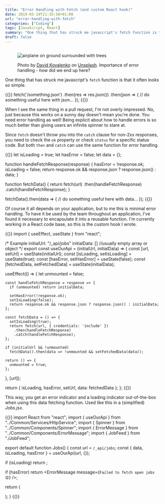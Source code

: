 ```yaml
---
title: "Error Handling with Fetch (and custom React hook)"
date: 2019-03-19T21:35:58+01:00
url: "error-handling-with-fetch"
categories: ["Coding"]
tags: [JavaScript, React]
summary: "One thing that has struck me javascript's fetch function is that it often looks so simple. When I see the same thing in a pull request, I'm not overly impressed. No, just because this works on a sunny day doesn't mean you're done. You need error handling as well!"
draft: false
---
```


<figure class="image-border" style="margin-top: 2em">
  <img src="../images/david-kovalenko-414249-unsplash_1500.jpg" alt="airplane on ground surrounded with trees">
    <figcaption>
      <p>Photo by <a href="https://unsplash.com/photos/G85VuTpw6jg">David Kovalenko</a> on <a href="https://unsplash.com/">Unsplash</a>. Importance of error handling - how did we end up here?</p>
    </figcaption>    
</figure>

One thing that has struck me javascript's `fetch` function is that it often looks so simple. 

{{<highlight javascript>}}
fetch('/something.json')
  .then(res => res.json())
  .then(json => {
    // do something useful here with json...
  });
{{</highlight>}}

When I see the same thing in a pull request, I'm not overly impressed. No, just because this works on a sunny day doesn't mean you're done. You need error handling as well! Being explicit about how to handle errors is so much better than giving users an infinite spinner to stare at.

Since `fetch` doesn't throw you into the `catch` clause for non-2xx responses, you need to check the `ok` property or check `status` for a specific status code. But both `then` and `catch` can use the same function for error handling.

{{<highlight javascript>}}
let isLoading = true;
let hasError = false;
let data = {};

function handleFetchResponse(response) {
  hasError = !response.ok;
  isLoading = false;
  return response.ok && response.json ? response.json() : data;
}

function fetchData() {
  return fetch(url)
    .then(handleFetchResponse)
    .catch(handleFetchResponse);
}

fetchData().then(data => {
  // do something useful here with data...
});
{{</highlight>}}

Of course it all depends on your application, but to me this is minimal error handling. To have it be used by the team throughout an application, I've found it necessary to encapsulate it into a reusable function. I'm currently working in a React code base, so this is the custom hook I wrote.

{{<highlight javascript>}}
import { useEffect, useState } from "react";

/*  Example
    initialUrl: "/_api/jobs"
    initialData: [] //usually empty array or object
*/
export const useOurApi = (initialUrl, initialData) => {
  const [url, setUrl] = useState(initialUrl);
  const [isLoading, setIsLoading] = useState(true);
  const [hasError, setHasError] = useState(false);
  const [fetchedData, setFetchedData] = useState(initialData);

  useEffect(() => {
    let unmounted = false;

    const handleFetchResponse = response => {
      if (unmounted) return initialData;

      setHasError(!response.ok);
      setIsLoading(false);
      return response.ok && response.json ? response.json() : initialData;
    };

    const fetchData = () => {
      setIsLoading(true);
      return fetch(url, { credentials: 'include' })
        .then(handleFetchResponse)
        .catch(handleFetchResponse);
    };

    if (initialUrl && !unmounted)
      fetchData().then(data => !unmounted && setFetchedData(data));

    return () => {
      unmounted = true;
    };
  }, [url]);

  return { isLoading, hasError, setUrl, data: fetchedData };
};
{{</highlight>}}

This way, you get an error indicator and a loading indicator out-of-the-box when using this data fetching function. Used like this in a (simplified) _Jobs.jsx_.

{{<highlight jsx>}}
import React from "react";
import { useOurApi } from "../Common/Services/HttpService";
import { Spinner } from "../Common/Components/Spinner";
import { ErrorMessage } from "../Common/Components/ErrorMessage";
import { JobFeed } from "./JobFeed";

export default function Jobs() {
  const url = `/_api/jobs`;
  const { data, isLoading, hasError } = useOurApi(url, {});

  if (isLoading) return <Spinner />;

  if (hasError)
    return <ErrorMessage message={`Failed to fetch open jobs 😟`} />;

  return (
    <div className="our-grid">
      <JobFeed jobs={data} />
    </div>
  );
}
{{</highlight>}}